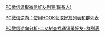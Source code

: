 [PC微信读取微信好友列表(联系人)](https://segmentfault.com/a/1190000022678411)

[PC微信逆向：使用HOOK获取好友列表和群列表](https://blog.csdn.net/qq_38474570/article/details/95889507)

[PC微信逆向分析-二叉树查找通讯录好友+群列表](https://www.jianshu.com/p/b5585f03d849)

